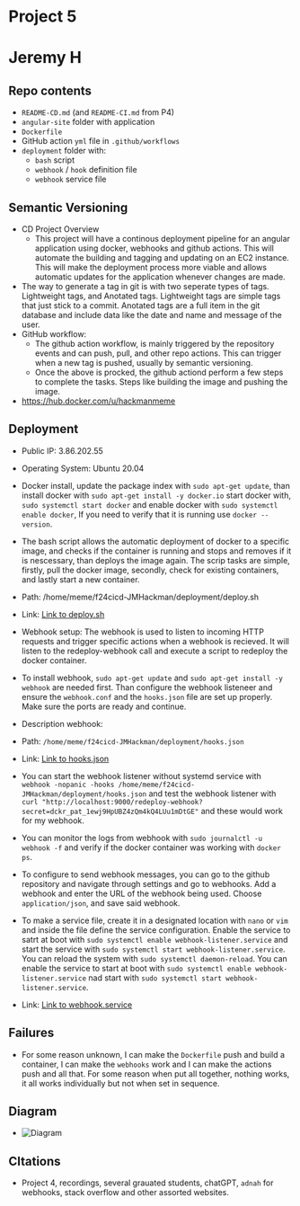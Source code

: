 # Project 5
# Jeremy H

## Repo contents

- `README-CD.md` (and `README-CI.md` from P4)
- `angular-site` folder with application
- `Dockerfile`
- GitHub action `yml` file in `.github/workflows`
- `deployment` folder with:
  - `bash` script
  - `webhook` / `hook` definition file
  - `webhook` service file

## Semantic Versioning

- CD Project Overview
  - This project will have a continous deployment pipeline for an angular application using docker, webhooks and github actions. This will automate the building and tagging and updating on an EC2 instance. This will make the deployment process more viable and allows automatic updates for the application whenever changes are made. 
- The way to generate a tag in git is with two seperate types of tags. Lightweight tags, and Anotated tags. Lightweight tags are simple tags that just stick to a commit. Anotated tags are a full item in the git database and include data like the date and name and message of the user.
- GitHub workflow:
  - The github action workflow, is mainly triggered by the repository events and can push, pull, and other repo actions. This can trigger when a new tag is pushed, usually by semantic versioning. 
  - Once the above is procked, the github actiond perform a few steps to complete the tasks. Steps like building the image and pushing the image.
- https://hub.docker.com/u/hackmanmeme

## Deployment

- Public IP: 3.86.202.55

- Operating System: Ubuntu 20.04

- Docker install, update the package index with `sudo apt-get update`, than install docker with `sudo apt-get install -y docker.io` start docker with, `sudo systemctl start docker` and enable docker with `sudo systemctl enable docker`, If you need to verify that it is running use `docker --version`.

- The bash script allows the automatic deployment of docker to a specific image, and checks if the container is running and stops and removes if it is nescessary, than deploys the image again. The scrip tasks are simple, firstly, pull the docker image, secondly, check for existing containers, and lastly start a new container. 

- Path: /home/meme/f24cicd-JMHackman/deployment/deploy.sh

- Link: [Link to deploy.sh](https://github.com/WSU-kduncan/f24cicd-JMHackman/blob/main/deployment/deploy.sh)

- Webhook setup: The webhook is used to listen to incoming HTTP requests and trigger specific actions when a webhook is recieved. It will listen to the redeploy-webhook call and execute a script to redeploy the docker container.

- To install webhook, `sudo apt-get update` and `sudo apt-get install -y webhook` are needed first. Than configure the webhook listeneer and ensure the `webhook.conf` and the `hooks.json` file are set up properly. Make sure the ports are ready and continue. 

- Description webhook:

- Path: `/home/meme/f24cicd-JMHackman/deployment/hooks.json`

- Link: [Link to hooks.json](https://github.com/WSU-kduncan/f24cicd-JMHackman/blob/main/deployment/hooks.json)

- You can start the webhook listener without systemd service with `webhook -nopanic -hooks /home/meme/f24cicd-JMHackman/deployment/hooks.json` and test the webhook listener with `curl "http://localhost:9000/redeploy-webhook?secret=dckr_pat_1ewj9HpUBZ4zQm4kQ4LUu1mDtGE"` and these would work for my webhook.

- You can monitor the logs from webhook with `sudo journalctl -u webhook -f` and verify if the docker container was working with `docker ps`. 

- To configure to send webhook messages, you can go to the github repository and navigate through settings and go to webhooks. Add a webhook and enter the URL of the webhook being used. Choose `application/json`, and save said webhook.

- To make a service file, create it in a designated location with `nano` or `vim` and inside the file define the service configuration. Enable the service to satrt at boot with `sudo systemctl enable webhook-listener.service` and start the service with `sudo systemctl start webhook-listener.service`. You can reload the system with `sudo systemctl daemon-reload`. You can enable the service to start at boot with `sudo systemctl enable webhook-listener.service` nad start with `sudo systemctl start webhook-listener.service`.

- Link: [Link to webhook.service](https://github.com/WSU-kduncan/f24cicd-JMHackman/blob/main/deployment/webhook.service)

## Failures

- For some reason unknown, I can make the `Dockerfile` push and build a container, I can make the `webhooks` work and I can make the actions push and all that. For some reason when put all together, nothing works, it all works individually but not when set in sequence. 


## Diagram

- ![Diagram](meme@Meme:~/f24cicd-JMHackman/images/diagram_p5.png)

## CItations

- Project 4, recordings, several grauated students, chatGPT, `adnah` for webhooks, stack overflow and other assorted websites. 
